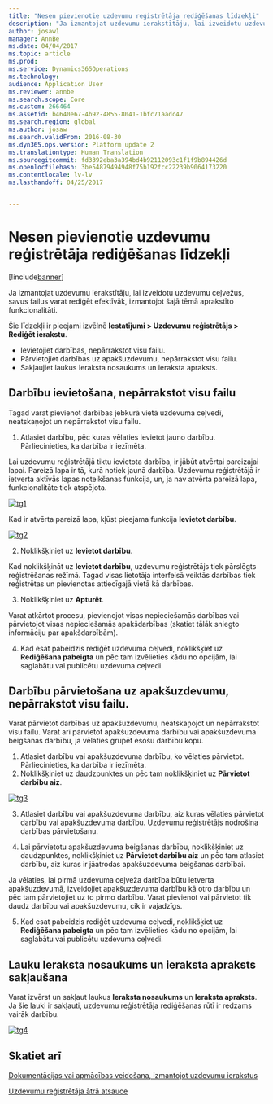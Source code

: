 ```yaml
---
title: "Nesen pievienotie uzdevumu reģistrētāja rediģēšanas līdzekļi"
description: "Ja izmantojat uzdevumu ierakstītāju, lai izveidotu uzdevumu ceļvežus, savus failus varat rediģēt efektīvāk, izmantojot šajā tēmā aprakstīto funkcionalitāti."
author: josaw1
manager: AnnBe
ms.date: 04/04/2017
ms.topic: article
ms.prod: 
ms.service: Dynamics365Operations
ms.technology: 
audience: Application User
ms.reviewer: annbe
ms.search.scope: Core
ms.custom: 266464
ms.assetid: b4640e67-4b92-4855-8041-1bfc71aadc47
ms.search.region: global
ms.author: josaw
ms.search.validFrom: 2016-08-30
ms.dyn365.ops.version: Platform update 2
ms.translationtype: Human Translation
ms.sourcegitcommit: fd3392eba3a394bd4b92112093c1f1f9b894426d
ms.openlocfilehash: 3be54879494948f75b192fcc22239b9064173220
ms.contentlocale: lv-lv
ms.lasthandoff: 04/25/2017


---
```


# <a name="recently-added-editing-features-in-task-recorder"></a>Nesen pievienotie uzdevumu reģistrētāja rediģēšanas līdzekļi

[!include[banner](../includes/banner.md)]


Ja izmantojat uzdevumu ierakstītāju, lai izveidotu uzdevumu ceļvežus, savus failus varat rediģēt efektīvāk, izmantojot šajā tēmā aprakstīto funkcionalitāti.

Šie līdzekļi ir pieejami izvēlnē **Iestatījumi &gt; Uzdevumu reģistrētājs &gt; Rediģēt ierakstu**.

-   Ievietojiet darbības, nepārrakstot visu failu.
-   Pārvietojiet darbības uz apakšuzdevumu, nepārrakstot visu failu.
-   Sakļaujiet laukus Ieraksta nosaukums un ieraksta apraksts.

## <a name="insert-steps-without-rerecording-the-entire-file"></a>Darbību ievietošana, nepārrakstot visu failu
Tagad varat pievienot darbības jebkurā vietā uzdevuma ceļvedī, neatskaņojot un nepārrakstot visu failu.

1.  Atlasiet darbību, pēc kuras vēlaties ievietot jauno darbību. Pārliecinieties, ka darbība ir iezīmēta.

Lai uzdevumu reģistrētājā tiktu ievietota darbība, ir jābūt atvērtai pareizajai lapai. Pareizā lapa ir tā, kurā notiek jaunā darbība. Uzdevumu reģistrētājā ir ietverta aktīvās lapas noteikšanas funkcija, un, ja nav atvērta pareizā lapa, funkcionalitāte tiek atspējota. 

[![tg1](./media/tg1.png)](./media/tg1.png) 


Kad ir atvērta pareizā lapa, kļūst pieejama funkcija **Ievietot darbību**.

[![tg2](./media/tg2-231x300.png)](./media/tg2.png)

2. Noklikšķiniet uz **Ievietot darbību**.

Kad noklikšķināt uz **Ievietot darbību**, uzdevumu reģistrētājs tiek pārslēgts reģistrēšanas režīmā. Tagad visas lietotāja interfeisā veiktās darbības tiek reģistrētas un pievienotas attiecīgajā vietā kā darbības.

3. Noklikšķiniet uz **Apturēt**.

Varat atkārtot procesu, pievienojot visas nepieciešamās darbības vai pārvietojot visas nepieciešamās apakšdarbības (skatiet tālāk sniegto informāciju par apakšdarbībām).

4. Kad esat pabeidzis rediģēt uzdevuma ceļvedi, noklikšķiet uz **Rediģēšana pabeigta** un pēc tam izvēlieties kādu no opcijām, lai saglabātu vai publicētu uzdevuma ceļvedi.

## <a name="move-steps-under-a-subtask-without-rerecording-the-entire-file"></a>Darbību pārvietošana uz apakšuzdevumu, nepārrakstot visu failu.
Varat pārvietot darbības uz apakšuzdevumu, neatskaņojot un nepārrakstot visu failu. Varat arī pārvietot apakšuzdevuma darbību vai apakšuzdevuma beigšanas darbību, ja vēlaties grupēt esošu darbību kopu.

1.  Atlasiet darbību vai apakšuzdevuma darbību, ko vēlaties pārvietot. Pārliecinieties, ka darbība ir iezīmēta.
2.  Noklikšķiniet uz daudzpunktes un pēc tam noklikšķiniet uz **Pārvietot darbību aiz**.

[![tg3](./media/tg3.png)](./media/tg3.png)

3. Atlasiet darbību vai apakšuzdevuma darbību, aiz kuras vēlaties pārvietot darbību vai apakšuzdevuma darbību. Uzdevumu reģistrētājs nodrošina darbības pārvietošanu.

4. Lai pārvietotu apakšuzdevuma beigšanas darbību, noklikšķiniet uz daudzpunktes, noklikšķiniet uz **Pārvietot darbību aiz** un pēc tam atlasiet darbību, aiz kuras ir jāatrodas apakšuzdevuma beigšanas darbībai.

Ja vēlaties, lai pirmā uzdevuma ceļveža darbība būtu ietverta apakšuzdevumā, izveidojiet apakšuzdevuma darbību kā otro darbību un pēc tam pārvietojiet uz to pirmo darbību. Varat pievienot vai pārvietot tik daudz darbību vai apakšuzdevumu, cik ir vajadzīgs.

5. Kad esat pabeidzis rediģēt uzdevuma ceļvedi, noklikšķiet uz **Rediģēšana pabeigta** un pēc tam izvēlieties kādu no opcijām, lai saglabātu vai publicētu uzdevuma ceļvedi.

## <a name="collapse-recording-name-and-description"></a>Lauku Ieraksta nosaukums un ieraksta apraksts sakļaušana
Varat izvērst un sakļaut laukus **Ieraksta nosaukums** un **Ieraksta apraksts**. Ja šie lauki ir sakļauti, uzdevumu reģistrētāja rediģēšanas rūtī ir redzams vairāk darbību. 

[![tg4](./media/tg4-300x252.png)](./media/tg4.png)  

<a name="see-also"></a>Skatiet arī
--------

[Dokumentācijas vai apmācības veidošana, izmantojot uzdevumu ierakstus](/dynamics365/operations/dev-itpro/user-interface/task-recorder)

[Uzdevumu reģistrētāja ātrā atsauce](/dynamics365/operations/dev-itpro/user-interface/task-recorder-quick-reference)




